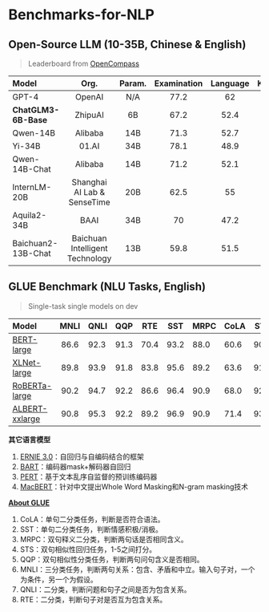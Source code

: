 # Benchmarks-for-NLP

## Open-Source LLM (10-35B, Chinese & English)
> Leaderboard from [OpenCompass](https://opencompass.org.cn/leaderboard-llm)

| Model                |              Org.               | Param. | Examination | Language | Knowledge | Understanding | Reasoning |
| :------------------- | :-----------------------------: | :----: | :---------: | :------: | :-------: | :-----------: | :-------: |
| GPT-4                |             OpenAI              |  N/A   |    77.2     |    62    |   73.5    |      70       |   74.4    |
| **ChatGLM3-6B-Base** |             ZhipuAI             |   6B   |    67.2     |   52.4   |    62     |     70.3      |   67.4    |
| Qwen-14B             |             Alibaba             |  14B   |    71.3     |   52.7   |   56.1    |     68.8      |   60.1    |
| Yi-34B               |              01.AI              |  34B   |    78.1     |   48.9   |   64.5    |     69.2      |   55.5    |
| Qwen-14B-Chat        |             Alibaba             |  14B   |    71.2     |   52.1   |   61.2    |     68.2      |   54.9    |
| InternLM-20B         |   Shanghai AI Lab & SenseTime   |  20B   |    62.5     |    55    |   60.1    |     67.3      |   54.9    |
| Aquila2-34B          |              BAAI               |  34B   |     70      |   47.2   |   59.2    |     66.9      |   50.1    |
| Baichuan2-13B-Chat   | Baichuan Intelligent Technology |  13B   |    59.8     |   51.5   |   51.9    |     63.1      |   50.1    |

## GLUE Benchmark (NLU Tasks, English)
> Single-task single models on dev
> 
| Model          | MNLI | QNLI | QQP  | RTE  | SST  | MRPC | CoLA | STS  |
| :------------- | :--: | ---- | ---- | ---- | ---- | ---- | ---- | ---- |
| [BERT-large](https://arxiv.org/pdf/1810.04805.pdf)     | 86.6 | 92.3 | 91.3 | 70.4 | 93.2 | 88.0 | 60.6 | 90.0 |
| [XLNet-large](https://arxiv.org/pdf/1906.08237.pdf)    | 89.8 | 93.9 | 91.8 | 83.8 | 95.6 | 89.2 | 63.6 | 91.8 |
| [RoBERTa-large](https://arxiv.org/pdf/1907.11692.pdf)  | 90.2 | 94.7 | 92.2 | 86.6 | 96.4 | 90.9 | 68.0 | 92.4 |
|[ALBERT-xxlarge](https://arxiv.org/pdf/1909.11942.pdf) | 90.8 | 95.3 | 92.2 | 89.2 | 96.9 | 90.9 | 71.4 | 93.0 |

**其它语言模型**
1. [ERNIE 3.0](https://arxiv.org/pdf/2107.02137.pdf)：自回归与自编码结合的框架
2. [BART](https://arxiv.org/pdf/1910.13461.pdf)：编码器mask+解码器自回归
3. [PERT](https://arxiv.org/pdf/2203.06906.pdf)：基于文本乱序自监督的预训练编码器
4. [MacBERT](https://aclanthology.org/2020.findings-emnlp.58/)：针对中文提出Whole Word Masking和N-gram masking技术


[**About GLUE**](https://gluebenchmark.com/)
1. CoLA：单句二分类任务，判断是否符合语法。
2. SST：单句二分类任务，判断情感积极/消极。
3. MRPC：双句释义二分类，判断两句话是否相同含义。
4. STS：双句相似性回归任务，1-5之间打分。
5. QQP：双句相似性分类任务，判断两句问句含义是否相同。
6. MNLI：三分类任务，判断两句关系：包含、矛盾和中立。输入句子对，一个为条件，另一个为假设。
7. QNLI：二分类，判断问题和句子之间是否为包含关系。
8. RTE：二分类，判断句子对是否互为包含关系。